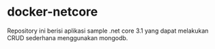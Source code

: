 # docker-netcore
Repository ini berisi aplikasi sample .net core 3.1 yang dapat melakukan CRUD sederhana menggunakan mongodb.
